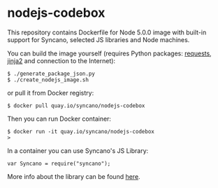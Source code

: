 # nodejs-codebox

This repository contains Dockerfile for Node 5.0.0 image with built-in support for Syncano, selected JS libraries and Node machines.

You can build the image yourself (requires Python packages: [requests](http://docs.python-requests.org/en/latest/), [jinja2](http://jinja.pocoo.org/docs/dev/) and connection to the Internet):

```
$ ./generate_package_json.py
$ ./create_nodejs_image.sh
```

or pull it from Docker registry:

```
$ docker pull quay.io/syncano/nodejs-codebox
```

Then you can run Docker container:

```
$ docker run -it quay.io/syncano/nodejs-codebox
>
```

In a container you can use Syncano's JS Library:

```
var Syncano = require("syncano");
```

More info about the library can be found [here](https://github.com/Syncano/syncano-js-lib).
